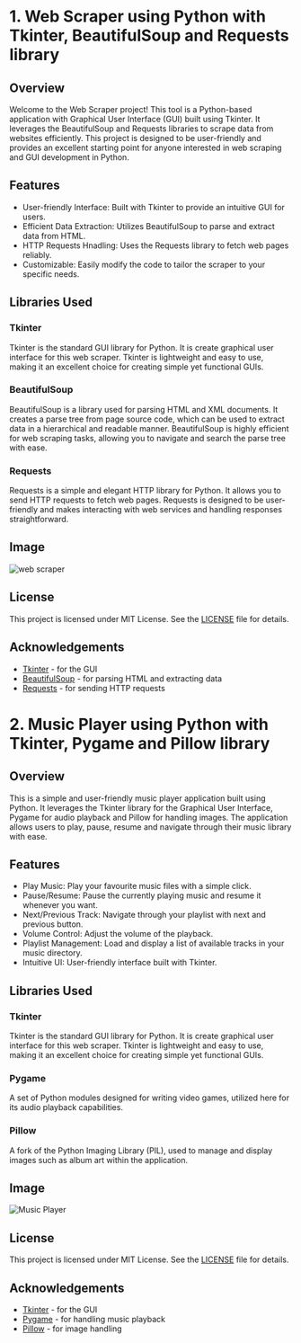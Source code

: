 # 1. Web Scraper using Python with Tkinter, BeautifulSoup and Requests library

## Overview
 Welcome to the Web Scraper project!
 This tool is a Python-based application with Graphical User Interface (GUI) built using Tkinter.
 It leverages the BeautifulSoup and Requests libraries to scrape data from websites efficiently.
 This project is designed to be user-friendly and provides an excellent starting point for anyone interested in web scraping and GUI development in Python.

 ## Features
* User-friendly Interface: Built with Tkinter to provide an intuitive GUI for users.
* Efficient Data Extraction: Utilizes BeautifulSoup to parse and extract data from HTML.
* HTTP Requests Hnadling: Uses the Requests library to fetch web pages reliably.
* Customizable: Easily modify the code to tailor the scraper to your specific needs.

## Libraries Used
### Tkinter
Tkinter is the standard GUI library for Python.
It is create graphical user interface for this web scraper.
Tkinter is lightweight and easy to use, making it an excellent choice for creating simple yet functional GUIs.

### BeautifulSoup
BeautifulSoup is a library used for parsing HTML and XML documents.
It creates a parse tree from page source code, which can be used to extract data in a hierarchical and readable manner.
BeautifulSoup is highly efficient for web scraping tasks, allowing you to navigate and search the parse tree with ease.

### Requests
Requests is a simple and elegant HTTP library for Python.
It allows you to send HTTP requests to fetch web pages.
Requests is designed to be user-friendly and makes interacting with web services and handling responses straightforward.

## Image
![web scraper](https://github.com/mohamed-shafi-w/codeclause/assets/171848531/62ebea2f-4ea6-42b8-9bb3-fb32587bc0ca)

## License
This project is licensed under MIT License. See the [LICENSE](LICENSE.md) file for details.

## Acknowledgements
* [Tkinter](https://docs.python.org/3/library/tkinter.html) - for the GUI
* [BeautifulSoup](https://www.crummy.com/software/BeautifulSoup/bs4/doc) - for parsing HTML and extracting data
* [Requests](https://docs.python-requests.org/en/master/) - for sending HTTP requests

# 2. Music Player using Python with Tkinter, Pygame and Pillow library

## Overview
This is a simple and user-friendly music player application built using Python. It leverages the Tkinter library for the Graphical User Interface, Pygame for audio playback and Pillow for handling images.
The application allows users to play, pause, resume and navigate through their music library with ease.

## Features
* Play Music: Play your favourite music files with a simple click.
* Pause/Resume: Pause the currently playing music and resume it whenever you want.
* Next/Previous Track: Navigate through your playlist with next and previous button.
* Volume Control: Adjust the volume of the playback.
* Playlist Management: Load and display a list of available tracks in your music directory.
* Intuitive UI: User-friendly interface built with Tkinter.

## Libraries Used
### Tkinter
Tkinter is the standard GUI library for Python.
It is create graphical user interface for this web scraper.
Tkinter is lightweight and easy to use, making it an excellent choice for creating simple yet functional GUIs.

### Pygame
A set of Python modules designed for writing video games, utilized here for its audio playback capabilities.

### Pillow
A fork of the Python Imaging Library (PIL), used to manage and display images such as album art within the application.

## Image
![Music Player](https://github.com/mohamed-shafi-w/codeclause/assets/171848531/1d50f9d8-7dac-47bc-a2e7-2933b702217e)

## License
This project is licensed under MIT License. See the [LICENSE](LICENSE.md) file for details.

## Acknowledgements
* [Tkinter](https://docs.python.org/3/library/tkinter.html) - for the GUI
* [Pygame](https://www.pygame.org/docs/) - for handling music playback
* [Pillow](https://python-pillow.org/) - for image handling 
